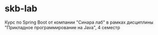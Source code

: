 # skb-lab
Курс по Spring Boot от компании "Синара лаб" в рамках дисциплины "Прикладное программирование на Java", 4 семестр
